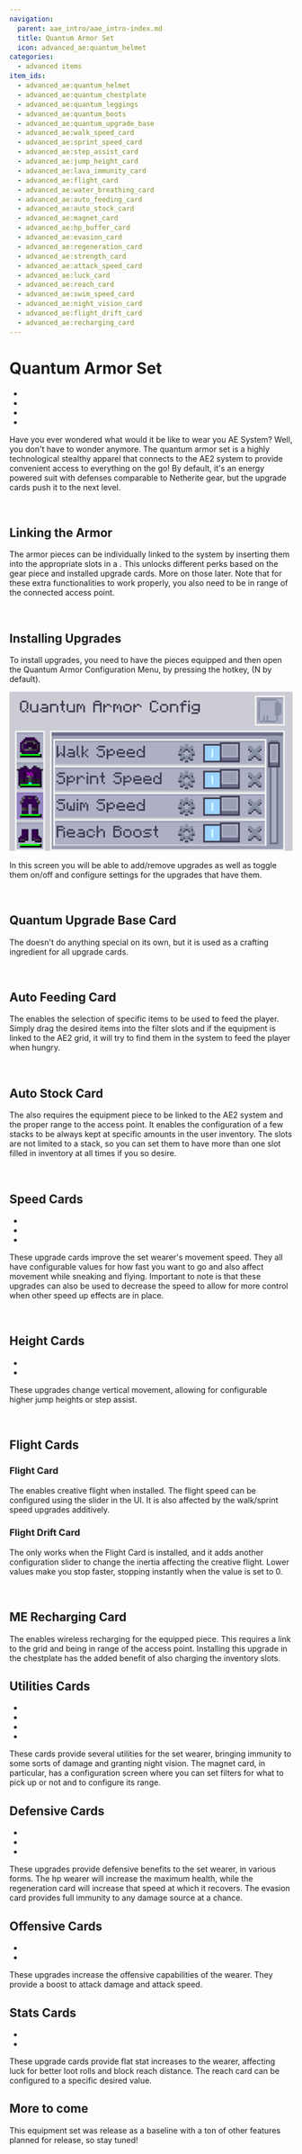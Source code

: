 ```yaml
---
navigation:
  parent: aae_intro/aae_intro-index.md
  title: Quantum Armor Set
  icon: advanced_ae:quantum_helmet
categories:
  - advanced items
item_ids:
  - advanced_ae:quantum_helmet
  - advanced_ae:quantum_chestplate
  - advanced_ae:quantum_leggings
  - advanced_ae:quantum_boots
  - advanced_ae:quantum_upgrade_base
  - advanced_ae:walk_speed_card
  - advanced_ae:sprint_speed_card
  - advanced_ae:step_assist_card
  - advanced_ae:jump_height_card
  - advanced_ae:lava_immunity_card
  - advanced_ae:flight_card
  - advanced_ae:water_breathing_card
  - advanced_ae:auto_feeding_card
  - advanced_ae:auto_stock_card
  - advanced_ae:magnet_card
  - advanced_ae:hp_buffer_card
  - advanced_ae:evasion_card
  - advanced_ae:regeneration_card
  - advanced_ae:strength_card
  - advanced_ae:attack_speed_card
  - advanced_ae:luck_card
  - advanced_ae:reach_card
  - advanced_ae:swim_speed_card
  - advanced_ae:night_vision_card
  - advanced_ae:flight_drift_card
  - advanced_ae:recharging_card
---
```


# Quantum Armor Set

<Row gap="10">
<ItemImage id="advanced_ae:quantum_helmet" scale="4"></ItemImage>
<ItemImage id="advanced_ae:quantum_chestplate" scale="4"></ItemImage>
<ItemImage id="advanced_ae:quantum_leggings" scale="4"></ItemImage>
<ItemImage id="advanced_ae:quantum_boots" scale="4"></ItemImage>
</Row>

* <ItemLink id="advanced_ae:quantum_helmet" />
* <ItemLink id="advanced_ae:quantum_chestplate" />
* <ItemLink id="advanced_ae:quantum_leggings" />
* <ItemLink id="advanced_ae:quantum_boots" />

Have you ever wondered what would it be like to wear you AE System? Well, you don't have to wonder anymore. The quantum
armor set is a highly technological stealthy apparel that connects to the AE2 system to provide convenient access to
everything on the go! By default, it's an energy powered suit with defenses comparable to Netherite gear, but the upgrade
cards push it to the next level.

<br/>

## Linking the Armor

The armor pieces can be individually linked to the system by inserting them into the appropriate slots in a
<ItemLink id="ae2:wireless_access_point" />. This unlocks different perks based on the gear piece and installed upgrade
cards. More on those later. Note that for these extra functionalities to work properly, you also need to be in range of
the connected access point.

<br/>

## Installing Upgrades

To install upgrades, you need to have the pieces equipped and then open the Quantum Armor Configuration Menu, by pressing
the hotkey, (N by default).

![QAGUI](../pic/quantum_armor_config.png)

In this screen you will be able to add/remove upgrades as well as toggle them on/off and configure settings for the
upgrades that have them.

<br/>

## Quantum Upgrade Base Card

<ItemImage id="advanced_ae:quantum_upgrade_base" scale="2"></ItemImage>

The <ItemLink id="advanced_ae:quantum_upgrade_base" /> doesn't do anything special on its own, but it is used as a crafting ingredient for all upgrade cards.

<br/>

## Auto Feeding Card

<ItemImage id="advanced_ae:auto_feeding_card" scale="2"></ItemImage>

The <ItemLink id="advanced_ae:auto_feeding_card" /> enables the selection of specific items to be used to feed the player. Simply drag the desired
items into the filter slots and if the equipment is linked to the AE2 grid, it will try to find them in the system to
feed the player when hungry.

<br/>

## Auto Stock Card

<ItemImage id="advanced_ae:auto_stock_card" scale="2"></ItemImage>

The <ItemLink id="advanced_ae:auto_stock_card" /> also requires the equipment piece to be linked to the AE2 system and the proper range to the access
point. It enables the configuration of a few stacks to be always kept at specific amounts in the user inventory. The
slots are not limited to a stack, so you can set them to have more than one slot filled in inventory at all times if you
so desire.

<br/>

## Speed Cards

<Row gap="10">
<ItemImage id="advanced_ae:walk_speed_card" scale="2"></ItemImage>
<ItemImage id="advanced_ae:sprint_speed_card" scale="2"></ItemImage>
<ItemImage id="advanced_ae:swim_speed_card" scale="2"></ItemImage>
</Row>

* <ItemLink id="advanced_ae:walk_speed_card" />
* <ItemLink id="advanced_ae:sprint_speed_card" />
* <ItemLink id="advanced_ae:swim_speed_card" />

These upgrade cards improve the set wearer's movement speed. They all have configurable values for how fast you want to
go and also affect movement while sneaking and flying. Important to note is that these upgrades can also be used to
decrease the speed to allow for more control when other speed up effects are in place.

<br/>

## Height Cards

<Row gap="10">
<ItemImage id="advanced_ae:jump_height_card" scale="2"></ItemImage>
<ItemImage id="advanced_ae:step_assist_card" scale="2"></ItemImage>
</Row>

* <ItemLink id="advanced_ae:jump_height_card" />
* <ItemLink id="advanced_ae:step_assist_card" />

These upgrades change vertical movement, allowing for configurable higher jump heights or step assist.

<br/>

## Flight Cards

<Row gap="10">
<ItemImage id="advanced_ae:flight_card" scale="2"></ItemImage>
<ItemImage id="advanced_ae:flight_drift_card" scale="2"></ItemImage>
</Row>

### Flight Card

The <ItemLink id="advanced_ae:flight_card" /> enables creative flight when installed. The flight speed can be configured using the slider in the UI.
It is also affected by the walk/sprint speed upgrades additively.

### Flight Drift Card

The <ItemLink id="advanced_ae:flight_drift_card" /> only works when the Flight Card is installed, and it adds another configuration slider to change
the inertia affecting the creative flight. Lower values make you stop faster, stopping instantly when the value is set
to 0.

<br/>

## ME Recharging Card

<ItemImage id="advanced_ae:recharging_card" scale="2"></ItemImage>

The <ItemLink id="advanced_ae:recharging_card" /> enables wireless recharging for the equipped piece. This requires a link to the grid and being in range of the
access point. Installing this upgrade in the chestplate has the added benefit of also charging the inventory slots.





## Utilities Cards

<Row gap="10">
<ItemImage id="advanced_ae:night_vision_card" scale="2"></ItemImage>
<ItemImage id="advanced_ae:lava_immunity_card" scale="2"></ItemImage>
<ItemImage id="advanced_ae:water_breathing_card" scale="2"></ItemImage>
<ItemImage id="advanced_ae:magnet_card" scale="2"></ItemImage>
</Row>

* <ItemLink id="advanced_ae:night_vision_card" />
* <ItemLink id="advanced_ae:lava_immunity_card" />
* <ItemLink id="advanced_ae:water_breathing_card" />
* <ItemLink id="advanced_ae:magnet_card" />

These cards provide several utilities for the set wearer, bringing immunity to some sorts of damage and granting night
vision. The magnet card, in particular, has a configuration screen where you can set filters for what to pick up or not
and to configure its range.

## Defensive Cards

<Row gap="10">
<ItemImage id="advanced_ae:hp_buffer_card" scale="2"></ItemImage>
<ItemImage id="advanced_ae:regeneration_card" scale="2"></ItemImage>
<ItemImage id="advanced_ae:evasion_card" scale="2"></ItemImage>
</Row>

* <ItemLink id="advanced_ae:hp_buffer_card" />
* <ItemLink id="advanced_ae:regeneration_card" />
* <ItemLink id="advanced_ae:evasion_card" />

These upgrades provide defensive benefits to the set wearer, in various forms. The hp wearer will increase the maximum
health, while the regeneration card will increase that speed at which it recovers. The evasion card provides full
immunity to any damage source at a chance.

## Offensive Cards

<Row gap="10">
<ItemImage id="advanced_ae:strength_card" scale="2"></ItemImage>
<ItemImage id="advanced_ae:attack_speed_card" scale="2"></ItemImage>
</Row>

* <ItemLink id="advanced_ae:strength_card" />
* <ItemLink id="advanced_ae:attack_speed_card" />

These upgrades increase the offensive capabilities of the wearer. They provide a boost to attack damage and attack speed.

## Stats Cards

<Row gap="10">
<ItemImage id="advanced_ae:luck_card" scale="2"></ItemImage>
<ItemImage id="advanced_ae:reach_card" scale="2"></ItemImage>
</Row>

* <ItemLink id="advanced_ae:luck_card" />
* <ItemLink id="advanced_ae:reach_card" />

These upgrade cards provide flat stat increases to the wearer, affecting luck for better loot rolls and block reach
distance. The reach card can be configured to a specific desired value.

## More to come

This equipment set was release as a baseline with a ton of other features planned for release, so stay tuned!